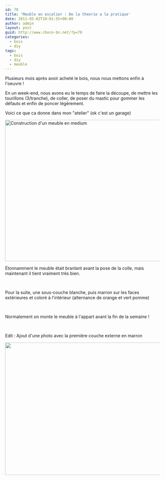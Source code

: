 ```yaml
---
id: 78
title: 'Meuble en escalier : De la theorie a la pratique'
date: 2011-05-02T10:01:55+00:00
author: admin
layout: post
guid: http://www.choco-bn.net/?p=78
categories:
  - bois
  - diy
tags:
  - bois
  - diy
  - meuble
---
```

Plusieurs mois après avoir acheté le bois, nous nous mettons enfin à l'oeuvre !

En un week-end, nous avons eu le temps de faire la découpe, de mettre les tourillons (3/tranche), de coller, de poser du mastic pour gommer les défauts et enfin de poncer légèrement.

Voici ce que ca donne dans mon "atelier" (ok c'est un garage)

[<img class="alignnone size-full wp-image-79" title="Meuble escalier" src="http://www.choco-bn.net/wp-content/uploads/2011/05/P1030755.jpg" alt="Construction d'un meuble en medium" width="614" height="461" srcset="http://www.choco-bn.net/wp-content/uploads/2011/05/P1030755.jpg 1024w, http://www.choco-bn.net/wp-content/uploads/2011/05/P1030755-300x225.jpg 300w" sizes="(max-width: 614px) 100vw, 614px" />](http://www.choco-bn.net/wp-content/uploads/2011/05/P1030755.jpg)

<!--more-->

Étonnamment le meuble était branlant avant la pose de la colle, mais maintenant il tient vraiment très bien.

&nbsp;

Pour la suite, une sous-couche blanche, puis marron sur les faces extérieures et coloré à l'intérieur (alternance de orange et vert pomme)

&nbsp;

Normalement on monte le meuble à l'appart avant la fin de la semaine !

&nbsp;

Edit : Ajout d'une photo avec la première couche externe en marron

[<img class="alignnone size-full wp-image-84" title="P1030763" src="http://www.choco-bn.net/wp-content/uploads/2011/05/P1030763.jpg" alt="" width="576" height="432" srcset="http://www.choco-bn.net/wp-content/uploads/2011/05/P1030763.jpg 960w, http://www.choco-bn.net/wp-content/uploads/2011/05/P1030763-300x225.jpg 300w" sizes="(max-width: 576px) 100vw, 576px" />](http://www.choco-bn.net/wp-content/uploads/2011/05/P1030763.jpg)
